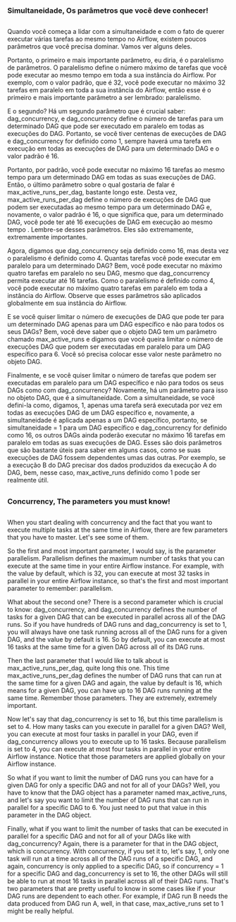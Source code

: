 ### Simultaneidade, Os parâmetros que você deve conhecer!
##

Quando você começa a lidar com a simultaneidade e com o fato de querer executar várias tarefas ao mesmo tempo no Airflow, existem poucos parâmetros que você precisa dominar. Vamos ver alguns deles.

Portanto, o primeiro e mais importante parâmetro, eu diria, é o paralelismo de parâmetros. O paralelismo define o número máximo de tarefas que você pode executar ao mesmo tempo em toda a sua instância do Airflow. Por exemplo, com o valor padrão, que é 32, você pode executar no máximo 32 tarefas em paralelo em toda a sua instância do Airflow, então esse é o primeiro e mais importante parâmetro a ser lembrado: paralelismo.

E o segundo? Há um segundo parâmetro que é crucial saber: dag_concurrency, e dag_concurrency define o número de tarefas para um determinado DAG que pode ser executado em paralelo em todas as execuções do DAG. Portanto, se você tiver centenas de execuções de DAG e dag_concurrency for definido como 1, sempre haverá uma tarefa em execução em todas as execuções de DAG para um determinado DAG e o valor padrão é 16. 

Portanto, por padrão, você pode executar no máximo 16 tarefas ao mesmo tempo para um determinado DAG em todas as suas execuções de DAG.
Então, o último parâmetro sobre o qual gostaria de falar é max_active_runs_per_dag, bastante longo este. Desta vez, max_active_runs_per_dag define o número de execuções de DAG que podem ser executadas ao mesmo tempo para um determinado DAG e, novamente, o valor padrão é 16, o que significa que, para um determinado DAG, você pode ter até 16 execuções de DAG em execução ao mesmo tempo . Lembre-se desses parâmetros. Eles são extremamente, extremamente importantes.

Agora, digamos que dag_concurrency seja definido como 16, mas desta vez o paralelismo é definido como 4. Quantas tarefas você pode executar em paralelo para um determinado DAG? Bem, você pode executar no máximo quatro tarefas em paralelo no seu DAG, mesmo que dag_concurrency permita executar até 16 tarefas. Como o paralelismo é definido como 4, você pode executar no máximo quatro tarefas em paralelo em toda a instância do Airflow. Observe que esses parâmetros são aplicados globalmente em sua instância do Airflow.

E se você quiser limitar o número de execuções de DAG que pode ter para um determinado DAG apenas para um DAG específico e não para todos os seus DAGs? Bem, você deve saber que o objeto DAG tem um parâmetro chamado max_active_runs e digamos que você queira limitar o número de execuções DAG que podem ser executadas em paralelo para um DAG específico para 6. Você só precisa colocar esse valor neste parâmetro no objeto DAG.

Finalmente, e se você quiser limitar o número de tarefas que podem ser executadas em paralelo para um DAG específico e não para todos os seus DAGs como com dag_concurrency? Novamente, há um parâmetro para isso no objeto DAG, que é a simultaneidade. Com a simultaneidade, se você defini-la como, digamos, 1, apenas uma tarefa será executada por vez em todas as execuções DAG de um DAG específico e, novamente, a simultaneidade é aplicada apenas a um DAG específico, portanto, se simultaneidade = 1 para um DAG específico e dag_concurrency for definido como 16, os outros DAGs ainda poderão executar no máximo 16 tarefas em paralelo em todas as suas execuções de DAG. Esses são dois parâmetros que são bastante úteis para saber em alguns casos, como se suas execuções de DAG fossem dependentes umas das outras. Por exemplo, se a execução B do DAG precisar dos dados produzidos da execução A do DAG, bem, nesse caso, max_active_runs definido como 1 pode ser realmente útil.


##
### Concurrency, The parameters you must know!
##

When you start dealing with concurrency and the fact that you want to execute multiple tasks at the same time in Airflow, there are few parameters that you have to master. Let's see some of them.

So the first and most important parameter, I would say, is the parameter parallelism. Parallelism defines the maximum number of tasks that you can execute at the same time in your entire Airflow instance. For example, with the value by default, which is 32, you can execute at most 32 tasks in parallel in your entire Airflow instance, so that's the first and most important parameter to remember: parallelism.

What about the second one? There is a second parameter which is crucial to know: dag_concurrency, and dag_concurrency defines the number of tasks for a given DAG that can be executed in parallel across all of the DAG runs. So if you have hundreds of DAG runs and dag_concurrency is set to 1, you will always have one task running across all of the DAG runs for a given DAG, and the value by default is 16. So by default, you can execute at most 16 tasks at the same time for a given DAG across all of its DAG runs.

Then the last parameter that I would like to talk about is max_active_runs_per_dag, quite long this one. This time max_active_runs_per_dag defines the number of DAG runs that can run at the same time for a given DAG and again, the value by default is 16, which means for a given DAG, you can have up to 16 DAG runs running at the same time. Remember those parameters. They are extremely, extremely important.

Now let's say that dag_concurrency is set to 16, but this time parallelism is set to 4. How many tasks can you execute in parallel for a given DAG? Well, you can execute at most four tasks in parallel in your DAG, even if dag_concurrency allows you to execute up to 16 tasks. Because parallelism is set to 4, you can execute at most four tasks in parallel in your entire Airflow instance. Notice that those parameters are applied globally on your Airflow instance.

So what if you want to limit the number of DAG runs you can have for a given DAG for only a specific DAG and not for all of your DAGs? Well, you have to know that the DAG object has a parameter named max_active_runs, and let's say you want to limit the number of DAG runs that can run in parallel for a specific DAG to 6. You just need to put that value in this parameter in the DAG object.

Finally, what if you want to limit the number of tasks that can be executed in parallel for a specific DAG and not for all of your DAGs like with dag_concurrency? Again, there is a parameter for that in the DAG object, which is concurrency. With concurrency, if you set it to, let's say, 1, only one task will run at a time across all of the DAG runs of a specific DAG, and again, concurrency is only applied to a specific DAG, so if concurrency = 1 for a specific DAG and dag_concurrency is set to 16, the other DAGs will still be able to run at most 16 tasks in parallel across all of their DAG runs. That's two parameters that are pretty useful to know in some cases like if your DAG runs are dependent to each other. For example, if DAG run B needs the data produced from DAG run A, well, in that case, max_active_runs set to 1 might be really helpful.

